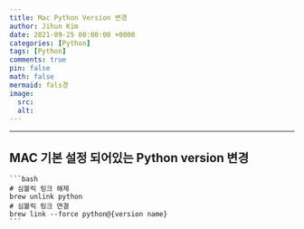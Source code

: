 ```yaml
---
title: Mac Python Version 변경
author: Jihun Kim
date: 2021-09-25 00:00:00 +0000
categories: [Python]
tags: [Python]
comments: true
pin: false
math: false
mermaid: fals경
image:
  src:
  alt:
---
```

---

## MAC 기본 설정 되어있는 Python version 변경

    ```bash
    # 심볼릭 링크 해제
    brew unlink python
    # 심볼릭 링크 연결
    brew link --force python@{version name}
    ```